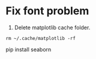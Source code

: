 # Fix font problem
1. Delete matplotlib cache folder.
```
rm ~/.cache/matplotlib -rf
```

pip install seaborn
